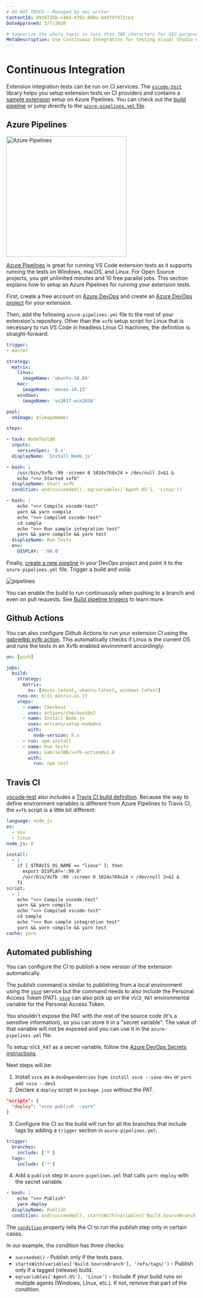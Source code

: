 ```yaml
---
# DO NOT TOUCH — Managed by doc writer
ContentId: 891072bb-c46d-4392-800a-84d747072ce3
DateApproved: 5/7/2020

# Summarize the whole topic in less than 300 characters for SEO purpose
MetaDescription: Use Continuous Integration for testing Visual Studio Code extensions (plug-ins).
---
```


# Continuous Integration

Extension integration tests can be run on CI services. The [`vscode-test`](https://github.com/Microsoft/vscode-test) library helps you setup extension tests on CI providers and contains a [sample extension](https://github.com/microsoft/vscode-test/tree/master/sample) setup on Azure Pipelines. You can check out the [build pipeline](https://dev.azure.com/vscode/vscode-test/_build?definitionId=15) or jump directly to the [`azure-pipelines.yml` file](https://github.com/microsoft/vscode-test/blob/master/sample/azure-pipelines.yml).

## Azure Pipelines

<a href="https://azure.microsoft.com/services/devops/"><img alt="Azure Pipelines" src="/assets/api/working-with-extensions/continuous-integration/pipelines-logo.png" width="318" /></a>

[Azure Pipelines](https://azure.microsoft.com/services/devops/pipelines/) is great for running VS Code extension tests as it supports running the tests on Windows, macOS, and Linux. For Open Source projects, you get unlimited minutes and 10 free parallel jobs. This section explains how to setup an Azure Pipelines for running your extension tests.

First, create a free account on [Azure DevOps](https://azure.microsoft.com/services/devops/) and create an [Azure DevOps project](https://azure.microsoft.com/features/devops-projects/) for your extension.

Then, add the following `azure-pipelines.yml` file to the root of your extension's repository. Other than the `xvfb` setup script for Linux that is necessary to run VS Code in headless Linux CI machines, the definition is straight-forward:

```yaml
trigger:
- master

strategy:
  matrix:
    linux:
      imageName: 'ubuntu-16.04'
    mac:
      imageName: 'macos-10.13'
    windows:
      imageName: 'vs2017-win2016'

pool:
  vmImage: $(imageName)

steps:

- task: NodeTool@0
  inputs:
    versionSpec: '8.x'
  displayName: 'Install Node.js'

- bash: |
    /usr/bin/Xvfb :99 -screen 0 1024x768x24 > /dev/null 2>&1 &
    echo ">>> Started xvfb"
  displayName: Start xvfb
  condition: and(succeeded(), eq(variables['Agent.OS'], 'Linux'))

- bash: |
    echo ">>> Compile vscode-test"
    yarn && yarn compile
    echo ">>> Compiled vscode-test"
    cd sample
    echo ">>> Run sample integration test"
    yarn && yarn compile && yarn test
  displayName: Run Tests
  env:
    DISPLAY: ':99.0'
```

Finally, [create a new pipeline](https://docs.microsoft.com/azure/devops/pipelines/get-started-yaml?view=vsts#get-your-first-build) in your DevOps project and point it to the `azure-pipelines.yml` file. Trigger a build and voilà:

![pipelines](images/continuous-integration/pipelines.png)

You can enable the build to run continuously when pushing to a branch and even on pull requests. See [Build pipeline triggers](https://docs.microsoft.com/azure/devops/pipelines/build/triggers) to learn more.

## Github Actions

You can also configure Github Actions to run your extension CI using the [gabrielbb xvfb action](https://github.com/marketplace/actions/gabrielbb-xvfb-action). This automatically checks if Linux is the current OS and runs the tests in an Xvfb enabled environment accordingly:

```yaml
on: [push]

jobs:
  build:
    strategy:
      matrix:
        os: [macos-latest, ubuntu-latest, windows-latest]
    runs-on: $\{{ matrix.os }}
    steps:
      - name: Checkout
        uses: actions/checkout@v2
      - name: Install Node.js
        uses: actions/setup-node@v1
        with:
          node-version: 8.x
      - run: npm install
      - name: Run tests
        uses: GabrielBB/xvfb-action@v1.0
        with:
          run: npm test

```

## Travis CI

[vscode-test](https://github.com/microsoft/vscode-test) also includes a [Travis CI build definition](https://github.com/microsoft/vscode-test/blob/master/.travis.yml). Because the way to define environment variables is different from Azure Pipelines to Travis CI, the `xvfb` script is a little bit different:

```yaml
language: node_js
os:
  - osx
  - linux
node_js: 8

install:
  - |
    if [ $TRAVIS_OS_NAME == "linux" ]; then
      export DISPLAY=':99.0'
      /usr/bin/Xvfb :99 -screen 0 1024x768x24 > /dev/null 2>&1 &
    fi
script:
  - |
    echo ">>> Compile vscode-test"
    yarn && yarn compile
    echo ">>> Compiled vscode-test"
    cd sample
    echo ">>> Run sample integration test"
    yarn && yarn compile && yarn test
cache: yarn
```

## Automated publishing

You can configure the CI to publish a new version of the extension automatically.

The publish command is similar to publishing from a local environment using the [`vsce`](https://github.com/Microsoft/vsce) service but the command needs to also include the Personal Access Token (PAT). [`vsce`](https://github.com/Microsoft/vsce) can also pick up on the `VSCE_PAT` environmental variable for the Personal Access Token.

You shouldn't expose the PAT with the rest of the source code (it's a sensitive information), so you can store it in a "secret variable". The value of that variable will not be exposed and you can use it in the `azure-pipelines.yml` file.

To setup `VSCE_PAT` as a secret variable, follow the [Azure DevOps Secrets instructions](https://docs.microsoft.com/azure/devops/pipelines/process/variables?tabs=classic%2Cbatch#secret-variables).

Next steps will be:

1. Install `vsce` as a `devDependencies` (`npm install vsce --save-dev` or `yarn add vsce --dev`).
2. Declare a `deploy` script in `package.json` without the PAT.

```json
"scripts": {
  "deploy": "vsce publish --yarn"
}
```

3. Configure the CI so the build will run for all the branches that include tags by adding a `trigger` section in `azure-pipelines.yml`:

```yaml
trigger:
  branches:
    include: ['*']
  tags:
    include: ['*']
```

4. Add a `publish` step in `azure-pipelines.yml` that calls `yarn deploy` with the secret variable.

```yaml
- bash: |
    echo ">>> Publish"
    yarn deploy
  displayName: Publish
  condition: and(succeeded(), startsWith(variables['Build.SourceBranch'], 'refs/tags/'), eq(variables['Agent.OS'], 'Linux'))
```

The [`condition`](https://docs.microsoft.com/azure/devops/pipelines/process/conditions) property tells the CI to run the publish step only in certain cases.

In our example, the condition has three checks:

- `succeeded()` - Publish only if the tests pass.
- `startsWith(variables['Build.SourceBranch'], 'refs/tags/')` - Publish only if a tagged (release) build.
- `eq(variables['Agent.OS'], 'Linux')` - Include if your build runs on multiple agents (Windows, Linux, etc.). If not, remove that part of the condition.
